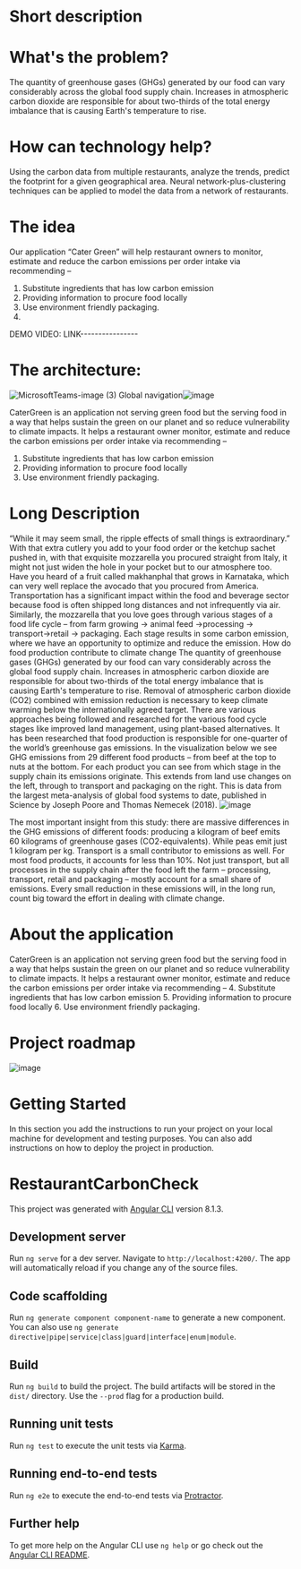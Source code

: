 # Short description

# What's the problem?
The quantity of greenhouse gases (GHGs) generated by our food can vary considerably across the global food supply chain. Increases in atmospheric carbon dioxide are responsible for about two-thirds of the total energy imbalance that is causing Earth's temperature to rise.

# How can technology help?
Using the carbon data from multiple restaurants, analyze the trends, predict the footprint for a given geographical area. Neural network-plus-clustering techniques can be applied to model the data from a network of restaurants.

# The idea
Our application “Cater Green” will help restaurant owners to monitor, estimate and reduce the carbon emissions per order intake via recommending – 
1.	Substitute ingredients that has low carbon emission
2.	Providing information to procure food locally 
3.	Use environment friendly packaging.
4.	
DEMO VIDEO:
LINK----------------

# The architecture:

![MicrosoftTeams-image (3)](https://user-images.githubusercontent.com/5557339/122588371-a3596900-d07c-11eb-9704-930d171d5cb0.png)
Global navigation![image](https://user-images.githubusercontent.com/5557339/122593396-3b5a5100-d083-11eb-8159-cc2d916a945d.png)


CaterGreen is an application not serving green food but the serving food in a way that helps sustain the green on our planet and so reduce vulnerability to climate impacts. 
It helps a restaurant owner monitor, estimate and reduce the carbon emissions per order intake via recommending – 
1.	Substitute ingredients that has low carbon emission
2.	Providing information to procure food locally 
3.	Use environment friendly packaging.

# Long Description

“While it may seem small, the ripple effects of small things is extraordinary.”
With that extra cutlery you add to your food order or the ketchup sachet pushed in, with that exquisite mozzarella you procured straight from Italy, it might not just widen the hole in your pocket but to our atmosphere too.
Have you heard of a fruit called makhanphal that grows in Karnataka, which can very well replace the avocado that you procured from America. Transportation has a significant impact within the food and beverage sector because food is often shipped long distances and not infrequently via air. 
Similarly, the mozzarella that you love goes through various stages of a food life cycle – from farm growing -> animal feed ->processing -> transport->retail -> packaging. Each stage results in some carbon emission, where we have an opportunity to optimize and reduce the emission. 
How do food production contribute to climate change
The quantity of greenhouse gases (GHGs) generated by our food can vary considerably across the global food supply chain. Increases in atmospheric carbon dioxide are responsible for about two-thirds of the total energy imbalance that is causing Earth's temperature to rise.
Removal of atmospheric carbon dioxide (CO2) combined with emission reduction is necessary to keep climate warming below the internationally agreed target. There are various approaches being followed and researched for the various food cycle stages like improved land management, using plant-based alternatives.
It has been researched that food production is responsible for one-quarter of the world’s greenhouse gas emissions. In the visualization below we see GHG emissions from 29 different food products – from beef at the top to nuts at the bottom.
For each product you can see from which stage in the supply chain its emissions originate. This extends from land use changes on the left, through to transport and packaging on the right.
This is data from the largest meta-analysis of global food systems to date, published in Science by Joseph Poore and Thomas Nemecek (2018).
![image](https://user-images.githubusercontent.com/5557339/122586283-1ad9c900-d07a-11eb-8a6d-45a5e473a5a4.png)


The most important insight from this study: there are massive differences in the GHG emissions of different foods: producing a kilogram of beef emits 60 kilograms of greenhouse gases (CO2-equivalents). While peas emit just 1 kilogram per kg.
Transport is a small contributor to emissions as well. For most food products, it accounts for less than 10%. Not just transport, but all processes in the supply chain after the food left the farm – processing, transport, retail and packaging – mostly account for a small share of emissions.
Every small reduction in these emissions will, in the long run, count big toward the effort in dealing with climate change. 

# About the application

CaterGreen is an application not serving green food but the serving food in a way that helps sustain the green on our planet and so reduce vulnerability to climate impacts. 
It helps a restaurant owner monitor, estimate and reduce the carbon emissions per order intake via recommending – 
4.	Substitute ingredients that has low carbon emission
5.	Providing information to procure food locally 
6.	Use environment friendly packaging.

# Project roadmap
![image](https://user-images.githubusercontent.com/5557339/122586235-0ac1e980-d07a-11eb-9770-f79e4973c327.png)


# Getting Started

In this section you add the instructions to run your project on your local machine for development and testing purposes. You can also add instructions on how to deploy the project in production.

# RestaurantCarbonCheck

This project was generated with [Angular CLI](https://github.com/angular/angular-cli) version 8.1.3.

## Development server

Run `ng serve` for a dev server. Navigate to `http://localhost:4200/`. The app will automatically reload if you change any of the source files.

## Code scaffolding

Run `ng generate component component-name` to generate a new component. You can also use `ng generate directive|pipe|service|class|guard|interface|enum|module`.

## Build

Run `ng build` to build the project. The build artifacts will be stored in the `dist/` directory. Use the `--prod` flag for a production build.

## Running unit tests

Run `ng test` to execute the unit tests via [Karma](https://karma-runner.github.io).

## Running end-to-end tests

Run `ng e2e` to execute the end-to-end tests via [Protractor](http://www.protractortest.org/).

## Further help

To get more help on the Angular CLI use `ng help` or go check out the [Angular CLI README](https://github.com/angular/angular-cli/blob/master/README.md).
